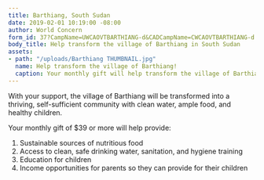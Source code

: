 ```yaml
---
title: Barthiang, South Sudan
date: 2019-02-01 10:19:00 -08:00
author: World Concern
form_id: 37?CampName=UWCAOVTBARTHIANG-d&CADCampName=CWCAOVTBARTHIANG-d
body_title: Help transform the village of Barthiang in South Sudan
assets:
- path: "/uploads/Barthiang THUMBNAIL.jpg"
  name: Help transform the village of Barthiang!
  caption: Your monthly gift will help transform the village of Barthiang!
---
```


With your support, the village of Barthiang will be transformed into a thriving, self-sufficient community with clean water, ample food, and healthy children.

Your monthly gift of $39 or more will help provide:

1. Sustainable sources of nutritious food
2. Access to clean, safe drinking water, sanitation, and hygiene training
3. Education for children
4. Income opportunities for parents so they can provide for their children
